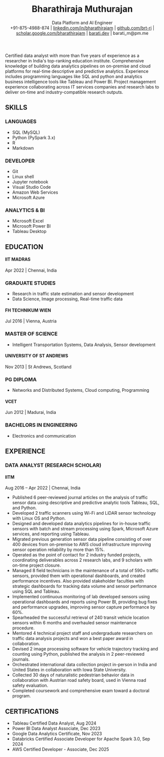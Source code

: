 <div class="container">
<header>
<h1>Bharathiraja Muthurajan</h1>
<div class="subtitle">Data Platform and AI Engineer</div>
<div class="contact-info">
+91-875-4988-874 | <a href="https://linkedin.com/in/bharathirajam">linkedin.com/in/bharathirajam</a> | <a href="https://github.com/brt-rj">github.com/brt-rj</a> | <a href="https://scholar.google.com/bharathirajam">scholar.google.com/bharathirajam</a> | <a href="https://barati.dev/">barati.dev</a> | barati_m@pm.me
</div>
</header>

<div class="professional-summary">
Certified data analyst with more than five years of experience as a researcher in India's top-ranking education institute. Comprehensive knowledge of building data analytics pipelines on on-premise and cloud platforms for real-time descriptive and predictive analytics. Experience includes programming languages like SQL and python and analytics business intelligence tools like Tableau and Power BI. Project management experience collaborating across IT services companies and research labs to deliver on-time and industry-compatible research outputs.
</div>

<div class="main-content">

<div class="left-column">

<h2>SKILLS</h2>

<h3>LANGUAGES</h3>
<ul>
<li>SQL (MySQL)</li>
<li>Python (PySpark 3.x)</li>
<li>R</li>
<li>Markdown</li>
</ul>

<h3>DEVELOPER</h3>
<ul>
<li>Git</li>
<li>Linux shell</li>
<li>Jupyter notebook</li>
<li>Visual Studio Code</li>
<li>Amazon Web Services</li>
<li>Microsoft Azure</li>
</ul>

<h3>ANALYTICS & BI</h3>
<ul>
<li>Microsoft Excel</li>
<li>Microsoft Power BI</li>
<li>Tableau Desktop</li>
</ul>

<h2>EDUCATION</h2>

<h4>IIT MADRAS</h4>
<div class="date-location">Apr 2022 | Chennai, India</div>
<h3>GRADUATE STUDIES</h3>
<ul>
<li>Research in traffic state estimation and sensor development</li>
<li>Data Science, Image processing, Real-time traffic data</li>
</ul>

<h4>FH TECHNIKUM WIEN</h4>
<div class="date-location">Jul 2016 | Vienna, Austria</div>
<h3>MASTER OF SCIENCE</h3>
<ul>
<li>Intelligent Transportation Systems, Data Analysis, Sensor development</li>
</ul>

<h4>UNIVERSITY OF ST ANDREWS</h4>
<div class="date-location">Nov 2013 | St Andrews, Scotland</div>
<h3>PG DIPLOMA</h3>
<ul>
<li>Networks and Distributed Systems, Cloud computing, Programming</li>
</ul>

<h4>VCET</h4>
<div class="date-location">Jun 2012 | Madurai, India</div>
<h3>BACHELORS IN ENGINEERING</h3>
<ul>
<li>Electronics and communication</li>
</ul>

</div>

<div class="experience-certifications">

<h2>EXPERIENCE</h2>

<h3>DATA ANALYST (RESEARCH SCHOLAR)</h3>
<h4>IITM</h4>
<div class="date-location">Aug 2016 – Apr 2022 | Chennai, India</div>
<div class="experience">
<ul>
<li>Published 6 peer-reviewed journal articles on the analysis of traffic sensor data using descriptive and predictive analytic tools Tableau, SQL, and Python.</li>
<li>Developed 2 traffic scanners using Wi-Fi and LiDAR sensor technology with Linux OS and Python.</li>
<li>Designed and developed data analytics pipelines for in-house traffic sensors with batch and stream processing using Spark, Microsoft Azure services, and reporting using Tableau.</li>
<li>Migrated previous generation sensor data pipeline consisting of over 400 devices from on-premise to AWS cloud infrastructure improving sensor operation reliability by more than 15%.</li>
<li>Operated as the point of contact for 2 industry funded projects, coordinating deliverables across 2 research labs, and 9 scholars with on-time project closure.</li>
<li>Managed 8 field technicians in the maintenance of a total of 590+ traffic sensors, provided them with operational dashboards, and created performance incentives. Also provided stakeholder faculties with strategic dashboards for tracking data volume and sensor performance using SQL and Tableau.</li>
<li>Implemented continuous monitoring of lab developed sensors using operational dashboards and reports using Power BI, providing bug fixes and performance upgrades, improving sensor capture performance by 60%.</li>
<li>Spearheaded the successful retrieval of 240 transit vehicle location sensors within 6 months and overhauled sensor maintenance procedure.</li>
<li>Mentored 4 technical project staff and undergraduate researchers on traffic data analysis projects and won a best paper award in collaboration.</li>
<li>Devised 2 image processing software for vehicle trajectory tracking and counting using Python, published the analysis in 2 peer-reviewed journals.</li>
<li>Orchestrated international data collection project in-person in India and United States in collaboration with Iowa State University.</li>
<li>Collected 30 days of naturalistic pedestrian behavior data in collaboration with Austrian road safety board, used in Vienna road safety evaluation.</li>
<li>Completed coursework and comprehensive exam toward a doctoral program.</li>
</ul>
</div>

<h2>CERTIFICATIONS</h2>
<ul>
<li>Tableau Certified Data Analyst, Aug 2024</li>
<li>Power BI Data Analyst Associate, Dec 2023</li>
<li>Google Data Analytics Certificate, Nov 2023</li>
<li>Databricks Certified Associate Developer for Apache Spark 3.0, Sep 2024</li>
<li>AWS Certified Developer - Associate, Dec 2025</li>
</ul>

</div>

</div>
</div>
